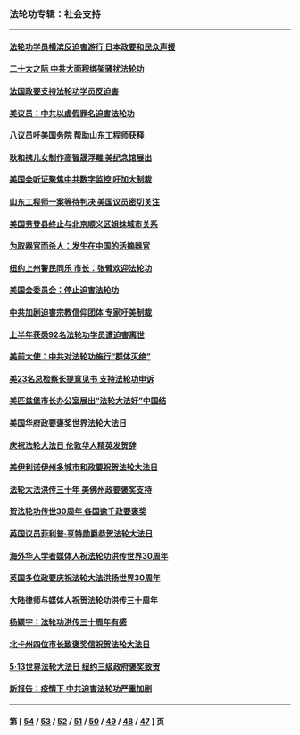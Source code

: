 ### 法轮功专辑：社会支持
---
#### [法轮功学员横滨反迫害游行 日本政要和民众声援](../../pages/nf4386/n13847132.md?10190430) 
#### [二十大之际 中共大面积绑架骚扰法轮功](../../pages/nf4386/n13846381.md?10190430) 
#### [法国政要支持法轮功学员反迫害](../../pages/nf4386/n13841970.md?10190430) 
#### [美议员：中共以虚假罪名迫害法轮功](../../pages/nf4386/n13841083.md?10190430) 
#### [八议员吁美国务院 帮助山东工程师获释](../../pages/nf4386/n13836379.md?10190430) 
#### [耿和携儿女制作高智晟浮雕 美纪念馆展出](../../pages/nf4386/n13829624.md?10190430) 
#### [美国会听证聚焦中共数字监控 吁加大制裁](../../pages/nf4386/n13825083.md?10190430) 
#### [山东工程师一案等待判决 美国议员密切关注](../../pages/nf4386/n13815065.md?10190430) 
#### [美国劳登县终止与北京顺义区姐妹城市关系](../../pages/nf4386/n13811030.md?10190430) 
#### [为取器官而杀人：发生在中国的活摘器官](../../pages/nf4386/n13794731.md?10190430) 
#### [纽约上州警民同乐 市长：张臂欢迎法轮功](../../pages/nf4386/n13794375.md?10190430) 
#### [美国会委员会：停止迫害法轮功](../../pages/nf4386/n13788164.md?10190430) 
#### [中共加剧迫害宗教信仰团体 专家吁美制裁](../../pages/nf4386/n13780252.md?10190430) 
#### [上半年获悉92名法轮功学员遭迫害离世](../../pages/nf4386/n13772701.md?10190430) 
#### [美前大使：中共对法轮功施行“群体灭绝”](../../pages/nf4386/n13771705.md?10190430) 
#### [美23名总检察长提意见书 支持法轮功申诉](../../pages/nf4386/n13766596.md?10190430) 
#### [美匹兹堡市长办公室展出“法轮大法好”中国结](../../pages/nf4386/n13749721.md?10190430) 
#### [美国华府政要褒奖世界法轮大法日](../../pages/nf4386/n13743770.md?10190430) 
#### [庆祝法轮大法日 伦敦华人精英发贺辞](../../pages/nf4386/n13741593.md?10190430) 
#### [美伊利诺伊州多城市和政要祝贺法轮大法日](../../pages/nf4386/n13737149.md?10190430) 
#### [法轮大法洪传三十年 美佛州政要褒奖支持](../../pages/nf4386/n13737103.md?10190430) 
#### [贺法轮功传世30周年 各国逾千政要褒奖](../../pages/nf4386/n13735828.md?10190430) 
#### [英国议员菲利普‧亨特勋爵恭贺法轮大法日](../../pages/nf4386/n13736187.md?10190430) 
#### [海外华人学者媒体人祝法轮功洪传世界30周年](../../pages/nf4386/n13735835.md?10190430) 
#### [英国多位政要庆祝法轮大法洪扬世界30周年](../../pages/nf4386/n13734739.md?10190430) 
#### [大陆律师与媒体人祝贺法轮功洪传三十周年](../../pages/nf4386/n13735062.md?10190430) 
#### [杨颖宇：法轮功洪传三十周年有感](../../pages/nf4386/n13734884.md?10190430) 
#### [北卡州四位市长致褒奖信祝贺法轮大法日](../../pages/nf4386/n13733292.md?10190430) 
#### [5·13世界法轮大法日 纽约三级政府褒奖致贺](../../pages/nf4386/n13732651.md?10190430) 
#### [新报告：疫情下 中共迫害法轮功严重加剧](../../pages/nf4386/n13732612.md?10190430) 

---
#### 第 [ [54](./54.md?10190430) / [53](./53.md?10190430) / [52](./52.md?10190430) / [51](./51.md?10190430) / [50](./50.md?10190430) / [49](./49.md?10190430) / [48](./48.md?10190430) / [47](./47.md?10190430) ] 页
